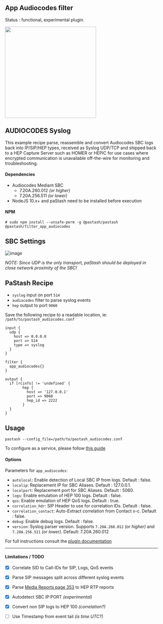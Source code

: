 App Audiocodes filter
---

Status : functional, experimental plugin.

<img src="https://www.audiocodes.com/media/7974/mediant-800-session-border-controller-sbc.png" width=300>

## AUDIOCODES Syslog
This example recipe parse, reassemble and convert Audiocodes SBC logs back into IP/SIP/HEP types, received as Syslog UDP/TCP and shipped back to a HEP Capture Server such as HOMER or HEPIC for use cases where encrypted communication is unavailable off-the-wire for monitoring and troubleshooting.

#### Dependencies
* Audiocodes Mediant SBC
  * 7.20A.260.012 _(or higher)_
  * 7.20A.256.511 _(or lower)_
* NodeJS 10.x+ and paStash need to be installed before execution


#### NPM
```
# sudo npm install --unsafe-perm -g @pastash/pastash @pastash/filter_app_audiocodes
```


## SBC Settings

![image](https://user-images.githubusercontent.com/1423657/105026528-eae8b400-5a4e-11eb-8924-8dd2a744174a.png)

_NOTE: Since UDP is the only transport, paStash should be deployed in close network proximity of the SBC!_

## PaStash Recipe

* `syslog` input on port `514`
* `audiocodes` filter to parse syslog events
* `hep` output to port `9060`

Save the following recipe to a readable location, ie: `/path/to/pastash_audiocodes.conf`

```
input {
  udp {
    host => 0.0.0.0
    port => 514
    type => syslog
  }
}

filter {
  app_audiocodes{}
}

output {
  if [rcinfo] != 'undefined' {
        hep {
          host => '127.0.0.1'
          port => 9060
          hep_id => 2222
        }
  }
}
```


## Usage
```
pastash --config_file=/path/to/pastash_audiocodes.conf
```

To configure as a service, please follow [this guide](https://github.com/sipcapture/paStash/wiki/pastash-service#running-as-node-service)

#### Options
Parameters for `app_audiocodes`:

* `autolocal`: Enable detection of Local SBC IP from logs. Default : false.
* `localip`: Replacement IP for SBC Aliases. Default : 127.0.0.1.
* `localport`: Replacement port for SBC Aliases. Default : 5060.
* `logs`: Enable emulation of HEP 100 logs. Default : false.
* `qos`: Enable emulation of HEP QoS logs. Default : true.
* `correlation_hdr`: SIP Header to use for correlation IDs. Default : false.
* `correlation_contact`: Auto-Extract correlation from Contact x-c. Default : false.
* `debug`: Enable debug logs. Default : false.
* `version`: Syslog parser version. Supports `7.20A.260.012` _(or higher)_ and `7.20A.256.511` _(or lower)_. Default: 7.20A.260.012

For full instructions consult the [plugin documentation](https://github.com/sipcapture/paStash/blob/next/plugins/filters/app_audiocodes/app_audiocodes.md)


------

#### Limitations / TODO
* [x] Correlate SID to Call-IDs for SIP, Logs, QoS events
* [x] Parse SIP messages split across different syslog events
* [x] Parse [Media Reports page 353](https://www.audiocodes.com/media/10312/ltrt-41548-mediant-software-sbc-users-manual-ver-66.pdf) to HEP RTP reports
* [x] Autodetect SBC IP:PORT _(experimental)_
* [x] Convert non SIP logs to HEP 100 _(correlation?)_
* [ ] Use Timestamp from event tail _(is time UTC?)_

